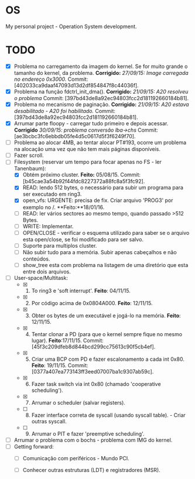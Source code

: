 # OS

My personal project - Operation System development.

# TODO
- [x] Problema no carregamento da imagem do kernel. Se for muito grande o tamanho do kernel, da problema. 
**Corrigido:** *27/09/15: Image carregada no endereço 0x3000.* Commit: [402033ca9daaf47093d13d2df854847f8c44036f].
- [x] Problema na função fdctrl_init_dma(). **Corrigido:** *21/09/15: A20 resolveu o problema* 
Commit: [397bd43de8a92ec94803fcc2d181192660184b81].
- [x] Problema no mecanismo de paginação. **Corrigido:** *21/09/15: A20 estava desabilitado - A20 foi habilitado.* Commit: [397bd43de8a92ec94803fcc2d181192660184b81].
- [x] Arrumar parte floopy - carregar tudo primeiro e depois acessar. **Corrigido** *30/09/15: problema conversão lba->chs* Commit: [ae3bcbc3fc6ebbdb05fe4d5c0617d5f3f6249f70].
- [ ] Problema ao alocar 4MB, ao tentar alocar PT#193, ocorre um problema na alocação uma vez que não tem mais páginas disponíveis. 
- [ ] Fazer scroll. 
- [ ] Filesystem (reservar um tempo para focar apenas no FS - ler Tanenbaum):
   - [x] Obtém próximo cluster. **Feito:** 05/08/15. Commit: [b45cae3a54b92f44fdc8227372a88fc8a5f3fc92]. 
   - [x] READ: lendo 512 bytes, o necessário para subir um programa para ser executado em ring3.
   - [x] open_vfs: URGENTE: precisa de fix. Criar arquivo 'PROG3' por exemplo no /. **Feito:**18/01/16.
   - [ ] READ: ler vários sectores ao mesmo tempo, quando passado >512 Bytes.
   - [ ] WRITE: Implementar.
   - [ ] OPEN/CLOSE - verificar o esquema utilizado para saber se o arquivo esta open/close, se foi modificado para ser salvo.
   - [ ] Suporte para multiplos cluster.
   - [ ] Não subir tudo para a memória. Subir apenas cabeçalhos e não conteúdos.
   - [ ] show_tree esta com problema na listagem de uma diretório que esta entre dois arquivos.
- [ ] User-space/Multitask:
   - [x] 1) To ring3 e 'soft interrupt'. **Feito**: 04/11/15.
   - [x] 2) Por código acima de 0x0804A000. **Feito**: 12/11/15.
   - [x] 3) Obter os bytes de um executável e jogá-lo na memória. **Feito**: 12/11/15.
   - [x] 4) Tentar clonar a PD (para que o kernel sempre fique no mesmo lugar). **Feito**:17/11/15. Commit: [45f3c209dfeb8d844bcd299cc75613c90f5cb4ef].
   - [x] 5) Criar uma BCP com PD e fazer escalonamento a cada int 0x80. **Feito**: 19/11/15. Commit: [0377a407ea773143ff3eed07007ba1c9307ab59c]. 
   - [x] 6) Fazer task switch via int 0x80 (chamado 'cooperative scheduling').
   - [x] 7) Arrumar o scheduler (salvar registers).
   - [ ] 8) Fazer interface correta de syscall (usando syscall table).
            - Criar outras syscall.
   - [ ] 9) Arrumar o PIT e fazer 'preemptive scheduling'.
- [ ] Arrumar o problema com o bochs - problema com IMG do kernel.
- [ ] Getting forward:
   - [ ] Comunicação com periféricos - Mundo PCI.
   - [ ] Conhecer outras estruturas (LDT) e registradores (MSR).

